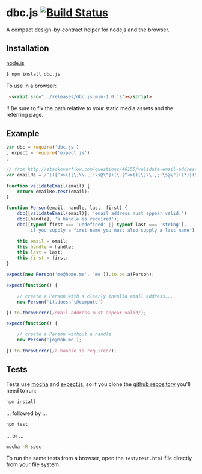 dbc.js [![Build Status](https://travis-ci.org/flitbit/dbc.js.png)](http://travis-ci.org/flitbit/dbc.js)
======

A compact design-by-contract helper for nodejs and the browser.

## Installation

[node.js](http://nodejs.org)
```bash
$ npm install dbc.js
```

To use in a browser:

```html
 <script src="../releases/dbc.js.min-1.0.js"></script>
```

!! Be sure to fix the path relative to your static media assets and the referring page.


## Example

```javascript
var dbc = require('dbc.js')
, expect = require('expect.js')
;

// from http://stackoverflow.com/questions/46155/validate-email-address-in-javascript
var emailRe = /^(([^<>()[\]\\.,;:\s@\"]+(\.[^<>()[\]\\.,;:\s@\"]+)*)|(\".+\"))@((\[[0-9]{1,3}\.[0-9]{1,3}\.[0-9]{1,3}\.[0-9]{1,3}\])|(([a-zA-Z\-0-9]+\.)+[a-zA-Z]{2,}))$/;

function validateEmail(email) {
    return emailRe.test(email);
}

function Person(email, handle, last, first) {
	dbc([validateEmail(email)], 'email address must appear valid.')
	dbc([handle], 'a handle is required');
	dbc([typeof first === 'undefined' || typeof last === 'string'],
		'if you supply a first name you must also supply a last name');

	this.email = email;
	this.handle = handle;
	this.last = last;
	this.first = first;
}

expect(new Person('me@home.me', 'me')).to.be.a(Person);

expect(function() {

	// create a Person with a clearly invalid email address...
	new Person('it.doesn`t@compute')

}).to.throwError(/email address must appear valid/);

expect(function() {

	// create a Person without a handle
	new Person('jo@bob.me');

}).to.throwError(/a handle is required/);
```

## Tests

Tests use [mocha](http://mochajs.org/) and [expect.js](https://github.com/LearnBoost/expect.js/), so if you clone the [github repository](https://github.com/flitbit/json-ptr) you'll need to run:

```bash
npm install
```

... followed by ...

```bash
npm test
```

... or ...

```bash
mocha -R spec
```

To run the same tests from a browser, open the `test/test.html` file directly from your file system.
